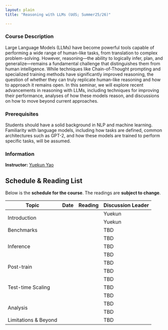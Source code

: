 ```yaml
---
layout: plain
title: "Reasoning with LLMs (UdS; Summer25/26)"

---
```


[//]: # (Course Title: Reasoning with LLMs: Techniques, Capabilities and Beyond)

### Course Description

Large Language Models (LLMs) have become powerful tools capable of performing
a wide range of human-like tasks, from translation to complex problem-solving.
However, reasoning—the ability to logically infer, plan, 
and generalize—remains a fundamental challenge that distinguishes them 
from human intelligence. While techniques like Chain-of-Thought prompting
and specialized training methods have significantly improved reasoning, 
the question of whether they can truly replicate human-like reasoning 
and how to approach it remains open.
In this seminar, we will explore recent advancements in reasoning with LLMs,
including techniques for improving their performance, 
analyses of how these models reason, and discussions on how to move
beyond current approaches.



### Prerequisites

Students should have a solid background in NLP and machine learning. 
Familiarity with language models, including how tasks are defined, 
common architectures such as GPT-2, and how these models are trained
to perform specific tasks, will be assumed. 


### Information

**Instructor:** [Yuekun Yao](https://ykyaol7.github.io/)


## Schedule & Reading List

Below is the **schedule for the course**. The readings are **subject to change**.


<!DOCTYPE html>
<html lang="en">
<head>
    <meta charset="UTF-8">
    <meta name="viewport" content="width=device-width, initial-scale=1">
    <link href="https://cdn.jsdelivr.net/npm/bootstrap@5.3.0/dist/css/bootstrap.min.css" rel="stylesheet">
</head>
<body>


<div class="container mt-4">
    <table class="table table-striped table-bordered">
        <thead class="table-dark">
            <tr>
                <th>Topic</th>
                <th>Date</th>
                <th>Reading</th>
                <th>Discussion Leader</th>
            </tr>
        </thead>
        <tbody>
            <tr>
                <td rowspan="2">Introduction</td>
                <td></td>
                <td></td>
                <td>Yuekun</td>
            </tr>
            <tr>
                <td></td>
                <td></td>
                <td>Yuekun</td>
            </tr>
            <tr>
                <td>Benchmarks</td>
                <td></td>
                <td></td>
                <td>TBD</td>
            </tr>
            <tr>
                <td rowspan="3">Inference</td>
                <td></td>
                <td></td>
                <td>TBD</td>
            </tr>
            <tr>
                <td></td>
                <td></td>
                <td>TBD</td>
            </tr>
            <tr>
                <td></td>
                <td></td>
                <td>TBD</td>
            </tr>
            <tr>
                <td rowspan="2">Post-train</td>
                <td></td>
                <td></td>
                <td>TBD</td>
            </tr>
            <tr>
                <td></td>
                <td></td>
                <td>TBD</td>
            </tr>
            <tr>
                <td rowspan="3">Test-time Scaling</td>
                <td></td>
                <td></td>
                <td>TBD</td>
            </tr>
            <tr>
                <td></td>
                <td></td>
                <td>TBD</td>
            </tr>
            <tr>
                <td></td>
                <td></td>
                <td>TBD</td>
            </tr>
            <tr>
                <td rowspan="2">Analysis</td>
                <td></td>
                <td></td>
                <td>TBD</td>
            </tr>
            <tr>
                <td></td>
                <td></td>
                <td>TBD</td>
            </tr>
            <tr>
                <td>Limitations & Beyond</td>
                <td></td>
                <td></td>
                <td>TBD</td>
            </tr>
        </tbody>
    </table>
</div>

</body>
</html>